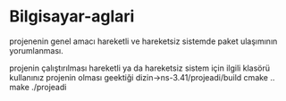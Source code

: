 # Bilgisayar-aglari
projenenin genel amacı hareketli ve hareketsiz sistemde paket ulaşımının yorumlanması.

projenin çalıştırılması
hareketli ya da hareketsiz sistem için ilgili klasörü kullanınız
projenin olması geektiği dizin->ns-3.41/projeadi/build
cmake ..
make
./projeadi
